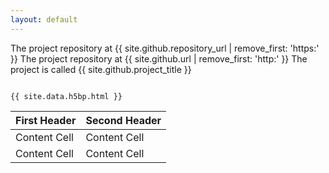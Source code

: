 ```yaml
---
layout: default
---
```

The project repository at {{ site.github.repository_url | remove_first: 'https:' }}
The project repository at {{ site.github.url | remove_first: 'http:' }}
The project is called {{ site.github.project_title }}

```

{{ site.data.h5bp.html }}

```


First Header  | Second Header
------------- | -------------
Content Cell  | Content Cell
Content Cell  | Content Cell

